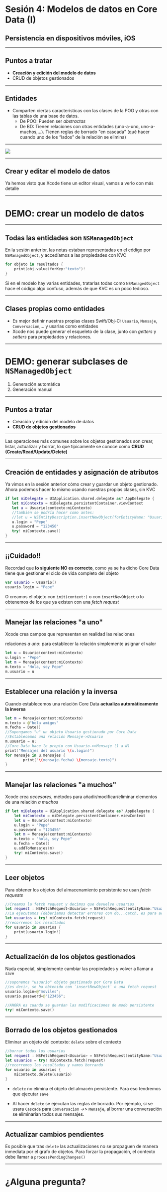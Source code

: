 
# Sesión 4: Modelos de datos en Core Data (I)
## Persistencia en dispositivos móviles, iOS


---

## Puntos a tratar

- **Creación y edición del modelo de datos**
- CRUD de objetos gestionados


---

## Entidades

- Comparten ciertas características con las clases de la POO y otras con las tablas de una base de datos. 
    - De POO: Pueden ser *abstractas* 
    - De BD: Tienen relaciones con otras entidades (uno-a-uno, uno-a-muchos,…). Tienen reglas de borrado "en cascada" (qué hacer cuando uno de los “lados” de la relación se elimina)


---

![](img/modelo_datos.png)

---

## Crear y editar el modelo de datos

Ya hemos visto que Xcode tiene un editor visual, vamos a verlo con más detalle

---

# DEMO: crear un modelo de datos 

---

## Todas las entidades son `NSManagedObject`

En la sesión anterior, las notas estaban representadas en el código por `NSManagedObject`, y accedíamos a las propiedades con KVC

```swift
for objeto in resultados {
    print(obj.value(forKey:"texto")!
} 
```

Si en el modelo hay varias entidades, tratarlas todas como `NSManagedObject` hace el código algo confuso, además de que KVC es un poco tedioso.

---

## Clases propias como entidades

- Es mejor definir nuestras propias clases Swift/Obj-C: `Usuario`, `Mensaje`, `Conversacion`,... y usarlas como entidades
- Xcode nos puede generar el esqueleto de la clase, junto con *getters* y *setters* para propiedades y relaciones.

---

# DEMO: generar subclases de `NSManagedObject`

1. Generación automática
2. Generación manual

---


## Puntos a tratar

- Creación y edición del modelo de datos
- **CRUD de objetos gestionados**


---

Las operaciones más comunes sobre los objetos gestionados son crear, listar, actualizar y borrar, lo que típicamente se conoce como **CRUD (Create/Read/Update/Delete)**

---

## Creación de entidades y asignación de atributos

Ya vimos en la sesión anterior cómo crear y guardar un objeto gestionado. Ahora podemos hacer lo mismo usando nuestras propias clases, sin KVC

```swift
if let miDelegate = UIApplication.shared.delegate as? AppDelegate {
   let miContexto = miDelegate.persistentContainer.viewContext
   let u = Usuario(contexto:miContexto)
   //también se podría hacer como antes:
   //let u = NSEntityDescription.insertNewObject(forEntityName: "Usuario", into: miContexto) as! Usuario
   u.login = "Pepe"
   u.password = "123456"
   try! miContexto.save()
}
```

---

## ¡¡Cuidado!!

Recordad que **lo siguiente NO es correcto**, como ya se ha dicho Core Data tiene que gestionar el ciclo de vida completo del objeto

```swift
var usuario = Usuario()
usuario.login = "Pepe"
```

O creamos el objeto con `init(context:)` o con `insertNewObject` o lo obtenemos de los que ya existen con una *fetch request*

---

## Manejar las relaciones "a uno"

Xcode crea campos que representan en realidad las relaciones

relaciones *a uno*: para establecer la relación simplemente asignar el valor

```swift
let u = Usuario(context:miContexto)
u.login = "Pepe"
let m = Mensaje(context:miContexto)
m.texto = "Hola, soy Pepe"
m.usuario = u
```

---

## Establecer una relación y la inversa

Cuando establecemos una relación Core Data **actualiza automáticamente la inversa**

```swift
let m = Mensaje(context:miContexto) 
m.texto = @"hola amigos"
m.fecha = Date()
//Supongamos "u" un objeto Usuario gestionado por Core Data
//Establecemos una relación Mensaje->Usuario
m.usuario = u;
//Core Data hace lo propio con Usuario->>Mensaje (1 a N)
print("Mensajes del usuario \(u.login)")
for mensaje in u.mensajes {
        print("\(mensaje.fecha) \(mensaje.texto)")
}
```

---

## Manejar las relaciones "a muchos"

Xcode crea *accesores*, métodos para añadir/modificar/eliminar elementos de una relación *a muchos*

```swift
if let miDelegate = UIApplication.shared.delegate as? AppDelegate {
    let miContexto = miDelegate.persistentContainer.viewContext
    let u = Usuario(context:miContexto)
    u.login = "Pepe"
    u.password = "123456"
    let m = Mensaje(context:miContexto)
    m.texto = "hola, soy Pepe"
    m.fecha = Date()
    u.addToMensajes(m)
    try! miContexto.save() 
}
```


---

## Leer objetos

Para obtener los objetos del almacenamiento persistente se usan *fetch requests*

```swift
//Creamos la fetch request y decimos que devuelve usuarios
let request : NSFetchRequest<Usuario> = NSFetchRequest(entityName:"Usuario")
//La ejecutamos (deberíamos detectar errores con do...catch, es para acortar el ejemplo)
let usuarios = try! miContexto.fetch(request)
//recorremos los resultados
for usuario in usuarios {
    print(usuario.login!)
}
```


---

## Actualización de los objetos gestionados

Nada especial, simplemente cambiar las propiedades y volver a llamar a `save`

```swift
//suponemos "usuario" objeto gestionado por Core Data
//es decir, se ha obtenido con `insertNewObject` o una fetch request
usuario.login=@"moviles";
usuario.password=@"123456";

//AHORA es cuando se guardan las modificaciones de modo persistente
try! miContexto.save() 
```


---

## Borrado de los objetos gestionados

Eliminar un objeto del contexto: `delete` sobre el contexto

```swift
//borrar todos los usuarios
let request : NSFetchRequest<Usuario> = NSFetchRequest(entityName:"Usuario")
let usuarios = try! miContexto.fetch(request)
//recorremos los resultados y vamos borrando
for usuario in usuarios {
    miContexto.delete(usuario)
}
```

- `delete` no elimina el objeto del almacén persistente. Para eso tendremos que ejecutar `save`

- Al hacer `delete` se ejecutan las reglas de borrado. Por ejemplo, si se usara `Cascade` para `Conversacion` ->> `Mensaje`, al borrar una conversación se eliminarían todos sus mensajes. 

---

## Actualizar cambios pendientes

Es posible que tras  `delete` las actualizaciones no se propaguen de manera inmediata por el grafo de objetos. Para forzar la propagación, el contexto debe llamar a `processPendingChanges()`


---


# ¿Alguna pregunta?